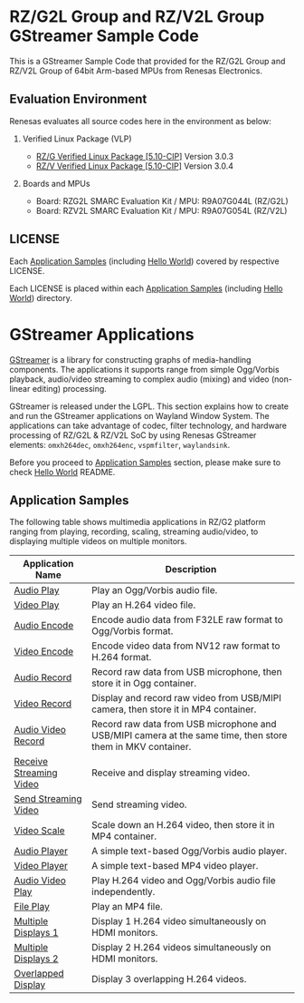 # RZ/G2L Group and RZ/V2L Group GStreamer Sample Code

This is a GStreamer Sample Code that provided for the RZ/G2L Group and RZ/V2L Group of 64bit Arm-based MPUs from Renesas Electronics.

## Evaluation Environment

Renesas evaluates all source codes here in the environment as below:

1. Verified Linux Package (VLP)
    * [RZ/G Verified Linux Package [5.10-CIP]](https://www.renesas.com/us/en/products/microcontrollers-microprocessors/rz-mpus/rzg-linux-platform/rzg-marketplace/verified-linux-package/rzg-verified-linux-package) Version 3.0.3
    * [RZ/V Verified Linux Package [5.10-CIP]](https://www.renesas.com/us/en/software-tool/rzv-verified-linux-package) Version 3.0.4

2. Boards and MPUs
    * Board: RZG2L SMARC Evaluation Kit / MPU: R9A07G044L (RZ/G2L)
    * Board: RZV2L SMARC Evaluation Kit / MPU: R9A07G054L (RZ/V2L)

## LICENSE

Each [Application Samples](#application-samples) (including [Hello World](#hello-world)) covered by respective LICENSE.

Each LICENSE is placed within each [Application Samples](#application-samples) (including [Hello World](#hello-world)) directory.

# GStreamer Applications

[GStreamer](https://gstreamer.freedesktop.org/) is a library for constructing graphs of media-handling components. The applications it supports range from simple Ogg/Vorbis playback, audio/video streaming to complex audio (mixing) and video (non-linear editing) processing.

GStreamer is released under the LGPL. This section explains how to create and run the GStreamer applications on Wayland Window System. The applications can take advantage of codec, filter technology, and hardware processing of RZ/G2L & RZ/V2L SoC by using Renesas GStreamer elements: `omxh264dec`, `omxh264enc`, `vspmfilter`, `waylandsink`.

Before you proceed to [Application Samples](#application-samples) section, please make sure to check [Hello World](00_gst-helloworld) README.

## Application Samples

The following table shows multimedia applications in RZ/G2 platform ranging from playing, recording, scaling, streaming audio/video, to displaying multiple videos on multiple monitors.

| Application Name | Description |
| ---------------- | ----------- |
| [Audio Play](01_gst-audioplay) | Play an Ogg/Vorbis audio file. |
| [Video Play](02_gst-videoplay) | Play an H.264 video file. |
| [Audio Encode](03_gst-audioencode) | Encode audio data from F32LE raw format to Ogg/Vorbis format. |
| [Video Encode](04_gst-videoencode) | Encode video data from NV12 raw format to H.264 format. |
| [Audio Record](05_gst-audiorecord) | Record raw data from USB microphone, then store it in Ogg container. |
| [Video Record](06_gst-videorecord) | Display and record raw video from USB/MIPI camera, then store it in MP4 container. |
| [Audio Video Record](07_gst-audiovideorecord) | Record raw data from USB microphone and USB/MIPI camera at the same time, then store them in MKV container. |
| [Receive Streaming Video](08_gst-receivestreamingvideo) | Receive and display streaming video. |
| [Send Streaming Video](09_gst-sendstreamingvideo) | Send streaming video. |
| [Video Scale](10_gst-videoscale) | Scale down an H.264 video, then store it in MP4 container. |
| [Audio Player](11_gst-audioplayer) | A simple text-based Ogg/Vorbis audio player. |
| [Video Player](12_gst-videoplayer) | A simple text-based MP4 video player. |
| [Audio Video Play](13_gst-audiovideoplay) | Play H.264 video and Ogg/Vorbis audio file independently. |
| [File Play](14_gst-fileplay) | Play an MP4 file. |
| [Multiple Displays 1](15_gst-multipledisplays1) | Display 1 H.264 video simultaneously on HDMI monitors. |
| [Multiple Displays 2](16_gst-multipledisplays2) | Display 2 H.264 videos simultaneously on HDMI monitors. |
| [Overlapped Display](17_gst-lappeddisplay) | Display 3 overlapping H.264 videos. |
